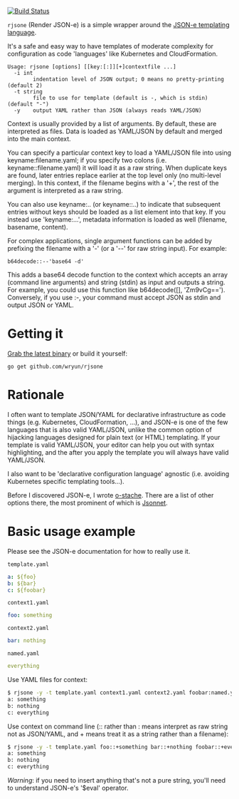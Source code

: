 [![Build Status](https://travis-ci.org/wryun/rjsone.svg?branch=master)](https://travis-ci.org/wryun/rjsone)

`rjsone` (Render JSON-e) is a simple wrapper around the
[JSON-e templating language](https://taskcluster.github.io/json-e/).

It's a safe and easy way to have templates of moderate complexity
for configuration as code 'languages' like Kubernetes and CloudFormation.

    Usage: rjsone [options] [[key:[:]][+]contextfile ...]
      -i int
            indentation level of JSON output; 0 means no pretty-printing (default 2)
      -t string
            file to use for template (default is -, which is stdin) (default "-")
      -y    output YAML rather than JSON (always reads YAML/JSON)

Context is usually provided by a list of arguments. By default,
these are interpreted as files. Data is loaded as YAML/JSON by default
and merged into the main context.

You can specify a particular context key to load a YAML/JSON
file into using keyname:filename.yaml; if you specify two colons
(i.e. keyname::filename.yaml) it will load it as a raw string.
When duplicate keys are found, later entries replace earlier
at the top level only (no multi-level merging).
In this context, if the filename begins with a '+', the rest of the argument
is interpreted as a raw string.

You can also use keyname:.. (or keyname::..) to indicate that subsequent
entries without keys should be loaded as a list element into that key. If you
instead use 'keyname:...', metadata information is loaded as well
(filename, basename, content).

For complex applications, single argument functions can be added by prefixing
the filename with a '-' (or a '--' for raw string input). For example:

    b64decode::--'base64 -d'

This adds a base64 decode function to the context which accepts an array
(command line arguments) and string (stdin) as input and outputs a string.
For example, you could use this function like b64decode([], 'Zm9vCg==').
Conversely, if you use :-, your command must accept JSON as stdin and
output JSON or YAML.

# Getting it

[Grab the latest binary](https://github.com/wryun/rjsone/releases) or
build it yourself:

    go get github.com/wryun/rjsone

# Rationale

I often want to template JSON/YAML for declarative
infrastructure as code things (e.g. Kubernetes, CloudFormation, ...),
and JSON-e is one of the few languages that is also valid YAML/JSON,
unlike the common option of hijacking languages designed for plain text
(or HTML) templating. If your template is valid YAML/JSON, your editor can
help you out with syntax highlighting, and the after you apply the
template you will always have valid YAML/JSON.

I also want to be 'declarative configuration language' agnostic
(i.e. avoiding Kubernetes specific templating tools...).

Before I discovered JSON-e, I wrote [o-stache](https://github.com/wryun/ostache/). There are a list of other options there, the most prominent of which is
[Jsonnet](http://jsonnet.org/).

# Basic usage example

Please see the JSON-e documentation for how to really use it.

`template.yaml`
```yaml
a: ${foo}
b: ${bar}
c: ${foobar}
```

`context1.yaml`
```yaml
foo: something
```

`context2.yaml`
```yaml
bar: nothing
```

`named.yaml`
```yaml
everything
```

Use YAML files for context:

```sh
$ rjsone -y -t template.yaml context1.yaml context2.yaml foobar:named.yaml
a: something
b: nothing
c: everything
```

Use context on command line (:: rather than : means interpret as raw string
not as JSON/YAML, and + means treat it as a string rather than a filename):
```sh
$ rjsone -y -t template.yaml foo::+something bar::+nothing foobar::+everything
a: something
b: nothing
c: everything
```

*Warning*: if you need to insert anything that's not a pure string, you'll
need to understand JSON-e's '$eval' operator.
